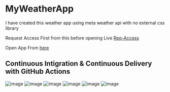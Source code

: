 # MyWeatherApp

I have created this weather app using meta weather api with no external css library

Request Access First from this before opening Live [Req-Access](https://cors-anywhere.herokuapp.com/corsdemo)

Open App From [here](https://anuragarwalkar.github.io/my-weather-app/)

## Continuous Intigration & Continuous Delivery with GitHub Actions

![image](https://user-images.githubusercontent.com/40962778/94052606-cb21e600-fdf6-11ea-8e02-e3084f46c5c6.png)
![image](https://user-images.githubusercontent.com/40962778/94057647-88174100-fdfd-11ea-8f71-cc8ff668afcf.png)
![image](https://user-images.githubusercontent.com/40962778/94057672-95343000-fdfd-11ea-8472-b048a212a4fb.png)
![image](https://user-images.githubusercontent.com/40962778/94057704-a0875b80-fdfd-11ea-83d2-12f9788b8108.png)
![image](https://user-images.githubusercontent.com/40962778/94057764-b72db280-fdfd-11ea-81dc-ebe8ad5d30bf.png)
![image](https://user-images.githubusercontent.com/40962778/94057792-bf85ed80-fdfd-11ea-8650-12ce3bbae6d3.png)

